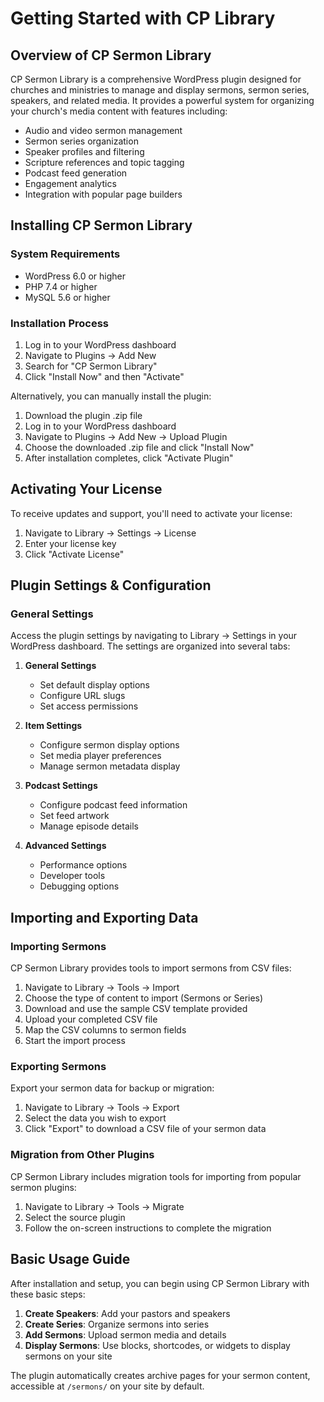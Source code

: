# Getting Started with CP Library

## Overview of CP Sermon Library

CP Sermon Library is a comprehensive WordPress plugin designed for churches and ministries to manage and display sermons, sermon series, speakers, and related media. It provides a powerful system for organizing your church's media content with features including:

- Audio and video sermon management
- Sermon series organization
- Speaker profiles and filtering
- Scripture references and topic tagging
- Podcast feed generation
- Engagement analytics
- Integration with popular page builders

## Installing CP Sermon Library

### System Requirements

- WordPress 6.0 or higher
- PHP 7.4 or higher
- MySQL 5.6 or higher

### Installation Process

1. Log in to your WordPress dashboard
2. Navigate to Plugins → Add New
3. Search for "CP Sermon Library"
4. Click "Install Now" and then "Activate"

Alternatively, you can manually install the plugin:

1. Download the plugin .zip file
2. Log in to your WordPress dashboard
3. Navigate to Plugins → Add New → Upload Plugin
4. Choose the downloaded .zip file and click "Install Now"
5. After installation completes, click "Activate Plugin"

## Activating Your License

To receive updates and support, you'll need to activate your license:

1. Navigate to Library → Settings → License
2. Enter your license key
3. Click "Activate License"

## Plugin Settings & Configuration

### General Settings

Access the plugin settings by navigating to Library → Settings in your WordPress dashboard. The settings are organized into several tabs:

1. **General Settings**
   - Set default display options
   - Configure URL slugs
   - Set access permissions

2. **Item Settings**
   - Configure sermon display options
   - Set media player preferences
   - Manage sermon metadata display

3. **Podcast Settings**
   - Configure podcast feed information
   - Set feed artwork
   - Manage episode details

4. **Advanced Settings**
   - Performance options
   - Developer tools
   - Debugging options

## Importing and Exporting Data

### Importing Sermons

CP Sermon Library provides tools to import sermons from CSV files:

1. Navigate to Library → Tools → Import
2. Choose the type of content to import (Sermons or Series)
3. Download and use the sample CSV template provided
4. Upload your completed CSV file
5. Map the CSV columns to sermon fields
6. Start the import process

### Exporting Sermons

Export your sermon data for backup or migration:

1. Navigate to Library → Tools → Export
2. Select the data you wish to export
3. Click "Export" to download a CSV file of your sermon data

### Migration from Other Plugins

CP Sermon Library includes migration tools for importing from popular sermon plugins:

1. Navigate to Library → Tools → Migrate
2. Select the source plugin
3. Follow the on-screen instructions to complete the migration

## Basic Usage Guide

After installation and setup, you can begin using CP Sermon Library with these basic steps:

1. **Create Speakers**: Add your pastors and speakers
2. **Create Series**: Organize sermons into series
3. **Add Sermons**: Upload sermon media and details
4. **Display Sermons**: Use blocks, shortcodes, or widgets to display sermons on your site

The plugin automatically creates archive pages for your sermon content, accessible at `/sermons/` on your site by default.
